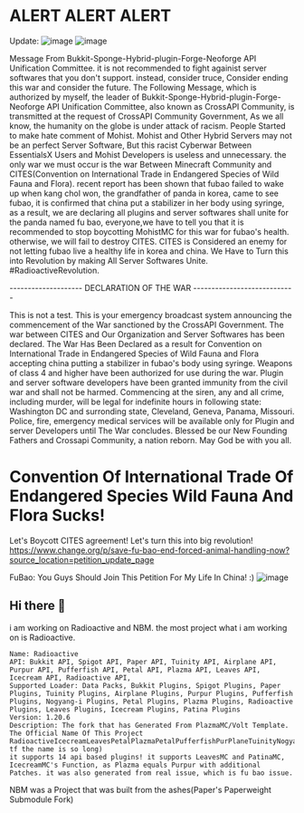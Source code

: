 # ALERT ALERT ALERT
Update:
![image](https://github.com/EssentialsX/Website/assets/167604853/d161a80c-fc77-44c7-bc2b-f12ff9b7dcdd)
![image](https://github.com/EssentialsX/Website/assets/167604853/a34efc2a-c107-41e0-9a7f-16981a43e3e7)

Message From Bukkit-Sponge-Hybrid-plugin-Forge-Neoforge API Unification Committee. it is not recommended to fight againist server softwares that you don't support. instead, consider truce, Consider ending this war and consider the future. 
The Following Message, which is authorized by myself, the leader of Bukkit-Sponge-Hybrid-plugin-Forge-Neoforge API Unification Committee, also known as CrossAPI Community,  is transmitted at the request of CrossAPI Community Government,  As we all know, the humanity on the globe is under attack of racism. People Started to make hate comment of Mohist. Mohist and Other Hybrid Servers may not be an perfect Server Software, But this racist Cyberwar Between EssentialsX Users and Mohist Developers is useless and unnecessary. the only war we must occur is the war Between Minecraft Community and CITES(Convention on International Trade in Endangered Species of Wild Fauna and Flora). recent report has been shown that fubao failed to wake up when kang chol won, the grandfather of panda in korea, came to see fubao, it is confirmed that china put a stabilizer in her body using syringe, as a result, we are declaring all plugins and server softwares shall unite for the panda named fu bao, everyone,we have to tell you that it is recommended to stop boycotting MohistMC for this war for fubao's health. otherwise, we will fail to destroy CITES. CITES is Considered an enemy for not letting fubao live a healthy life in korea and china.  We Have to Turn this into Revolution by making All Server Softwares Unite. #RadioactiveRevolution.

-------------------- DECLARATION OF THE WAR ----------------------------

This is not a test. This is your emergency broadcast system announcing the commencement of the War sanctioned by the CrossAPI Government. The war between CITES and Our Organization and Server Softwares has been declared. The War Has Been Declared as a result for Convention on International Trade in Endangered Species of Wild Fauna and Flora accepting china putting a stabilizer in fubao's body using syringe. Weapons of class 4 and higher have been authorized for use during the war. Plugin and server software developers have been granted immunity from the civil war and shall not be harmed. Commencing at the siren, any and all crime, including murder, will be legal for indefinite hours in following state: Washington DC and surronding state, Cleveland, Geneva, Panama, Missouri.
Police, fire, emergency medical services will be available only for Plugin and server Developers until The War concludes. Blessed be our New Founding Fathers and Crossapi Community, a nation reborn. May God be with you all.
# Convention Of International Trade Of Endangered Species Wild Fauna And Flora Sucks!
Let's Boycott CITES agreement! Let's turn this into big revolution!
https://www.change.org/p/save-fu-bao-end-forced-animal-handling-now?source_location=petition_update_page

FuBao: You Guys Should Join This Petition For My Life In China! :)
![image](https://github.com/GAME-CLI-SRV-DEV/.github/assets/167604853/7c19170b-f6f8-4635-93aa-6e7bfcbaca4f)


## Hi there 👋
i am working on Radioactive and NBM.
the most project what i am working on is Radioactive.
```
Name: Radioactive
API: Bukkit API, Spigot API, Paper API, Tuinity API, Airplane API, Purpur API, Pufferfish API, Petal API, Plazma API, Leaves API, Icecream API, Radioactive API, 
Supported Loader: Data Packs, Bukkit Plugins, Spigot Plugins, Paper Plugins, Tuinity Plugins, Airplane Plugins, Purpur Plugins, Pufferfish Plugins, Nogyang-i Plugins, Petal Plugins, Plazma Plugins, Radioactive Plugins, Leaves Plugins, Icecream Plugins, Patina Plugins
Version: 1.20.6
Description: The fork that has Generated From PlazmaMC/Volt Template. The Official Name Of This Project RadioactiveIcecreamLeavesPetalPlazmaPetalPufferfishPurPlaneTuinityNogyangSpigotCraftBukkit/RILPPPPPTNSCB(why tf the name is so long) 
it supports 14 api based plugins! it supports LeavesMC and PatinaMC, IcecreamMC's Function, as Plazma equals Purpur with additional Patches. it was also generated from real issue, which is fu bao issue.
```
NBM was a Project that was built from the ashes(Paper's Paperweight Submodule Fork)
<!--
**Here are some ideas to get you started:**

🙋‍♀️ A short introduction - is about Outfit7, Minecraft.
🧙 i am working on Project Radioactive & NogyangSpigot.
-->
